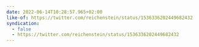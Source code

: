 ```yaml
---
date: 2022-06-14T10:28:57.965+02:00
like-of: https://twitter.com/reichenstein/status/1536336202449682432
syndication:
  - false
  - https://twitter.com/reichenstein/status/1536336202449682432
---
```

